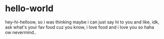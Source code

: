 # hello-world

hey-hi-helloow, so i was thinking maybe i can just say hi to you and like, idk, ask what's your fav food cuz you know, i love food and i love you so haha ow nevermind..
